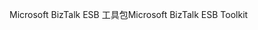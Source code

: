 <span data-ttu-id="44e55-101">Microsoft BizTalk ESB 工具包</span><span class="sxs-lookup"><span data-stu-id="44e55-101">Microsoft BizTalk ESB Toolkit</span></span>